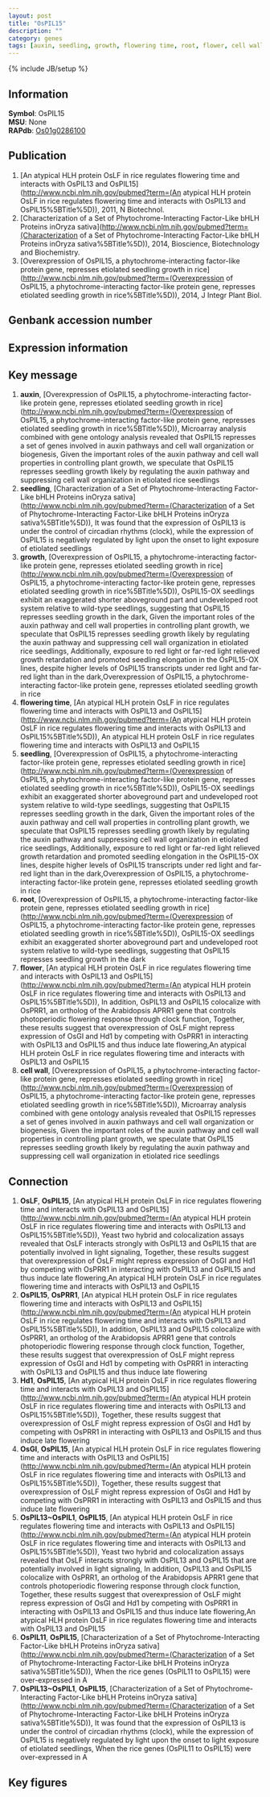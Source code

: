 ```yaml
---
layout: post
title: "OsPIL15"
description: ""
category: genes
tags: [auxin, seedling, growth, flowering time, root, flower, cell wall, Gene]
---
```

{% include JB/setup %}

## Information
__Symbol__: OsPIL15  
__MSU__: None  
__RAPdb__: [Os01g0286100](http://rapdb.dna.affrc.go.jp/viewer/gbrowse_details/irgsp1?name=Os01g0286100)  

## Publication
1. [An atypical HLH protein OsLF in rice regulates flowering time and interacts with OsPIL13 and OsPIL15](http://www.ncbi.nlm.nih.gov/pubmed?term=(An atypical HLH protein OsLF in rice regulates flowering time and interacts with OsPIL13 and OsPIL15%5BTitle%5D)), 2011, N Biotechnol.
2. [Characterization of a Set of Phytochrome-Interacting Factor-Like bHLH Proteins inOryza sativa](http://www.ncbi.nlm.nih.gov/pubmed?term=(Characterization of a Set of Phytochrome-Interacting Factor-Like bHLH Proteins inOryza sativa%5BTitle%5D)), 2014, Bioscience, Biotechnology and Biochemistry.
3. [Overexpression of OsPIL15, a phytochrome-interacting factor-like protein gene, represses etiolated seedling growth in rice](http://www.ncbi.nlm.nih.gov/pubmed?term=(Overexpression of OsPIL15, a phytochrome-interacting factor-like protein gene, represses etiolated seedling growth in rice%5BTitle%5D)), 2014, J Integr Plant Biol.

## Genbank accession number

## Expression information

## Key message
1. __auxin__, [Overexpression of OsPIL15, a phytochrome-interacting factor-like protein gene, represses etiolated seedling growth in rice](http://www.ncbi.nlm.nih.gov/pubmed?term=(Overexpression of OsPIL15, a phytochrome-interacting factor-like protein gene, represses etiolated seedling growth in rice%5BTitle%5D)),  Microarray analysis combined with gene ontology analysis revealed that OsPIL15 represses a set of genes involved in auxin pathways and cell wall organization or biogenesis, Given the important roles of the auxin pathway and cell wall properties in controlling plant growth, we speculate that OsPIL15 represses seedling growth likely by regulating the auxin pathway and suppressing cell wall organization in etiolated rice seedlings
2. __seedling__, [Characterization of a Set of Phytochrome-Interacting Factor-Like bHLH Proteins inOryza sativa](http://www.ncbi.nlm.nih.gov/pubmed?term=(Characterization of a Set of Phytochrome-Interacting Factor-Like bHLH Proteins inOryza sativa%5BTitle%5D)),  It was found that the expression of OsPIL13 is under the control of circadian rhythms (clock), while the expression of OsPIL15 is negatively regulated by light upon the onset to light exposure of etiolated seedlings
3. __growth__, [Overexpression of OsPIL15, a phytochrome-interacting factor-like protein gene, represses etiolated seedling growth in rice](http://www.ncbi.nlm.nih.gov/pubmed?term=(Overexpression of OsPIL15, a phytochrome-interacting factor-like protein gene, represses etiolated seedling growth in rice%5BTitle%5D)),  OsPIL15-OX seedlings exhibit an exaggerated shorter aboveground part and undeveloped root system relative to wild-type seedlings, suggesting that OsPIL15 represses seedling growth in the dark, Given the important roles of the auxin pathway and cell wall properties in controlling plant growth, we speculate that OsPIL15 represses seedling growth likely by regulating the auxin pathway and suppressing cell wall organization in etiolated rice seedlings, Additionally, exposure to red light or far-red light relieved growth retardation and promoted seedling elongation in the OsPIL15-OX lines, despite higher levels of OsPIL15 transcripts under red light and far-red light than in the dark,Overexpression of OsPIL15, a phytochrome-interacting factor-like protein gene, represses etiolated seedling growth in rice
4. __flowering time__, [An atypical HLH protein OsLF in rice regulates flowering time and interacts with OsPIL13 and OsPIL15](http://www.ncbi.nlm.nih.gov/pubmed?term=(An atypical HLH protein OsLF in rice regulates flowering time and interacts with OsPIL13 and OsPIL15%5BTitle%5D)), An atypical HLH protein OsLF in rice regulates flowering time and interacts with OsPIL13 and OsPIL15
5. __seedling__, [Overexpression of OsPIL15, a phytochrome-interacting factor-like protein gene, represses etiolated seedling growth in rice](http://www.ncbi.nlm.nih.gov/pubmed?term=(Overexpression of OsPIL15, a phytochrome-interacting factor-like protein gene, represses etiolated seedling growth in rice%5BTitle%5D)),  OsPIL15-OX seedlings exhibit an exaggerated shorter aboveground part and undeveloped root system relative to wild-type seedlings, suggesting that OsPIL15 represses seedling growth in the dark, Given the important roles of the auxin pathway and cell wall properties in controlling plant growth, we speculate that OsPIL15 represses seedling growth likely by regulating the auxin pathway and suppressing cell wall organization in etiolated rice seedlings, Additionally, exposure to red light or far-red light relieved growth retardation and promoted seedling elongation in the OsPIL15-OX lines, despite higher levels of OsPIL15 transcripts under red light and far-red light than in the dark,Overexpression of OsPIL15, a phytochrome-interacting factor-like protein gene, represses etiolated seedling growth in rice
6. __root__, [Overexpression of OsPIL15, a phytochrome-interacting factor-like protein gene, represses etiolated seedling growth in rice](http://www.ncbi.nlm.nih.gov/pubmed?term=(Overexpression of OsPIL15, a phytochrome-interacting factor-like protein gene, represses etiolated seedling growth in rice%5BTitle%5D)),  OsPIL15-OX seedlings exhibit an exaggerated shorter aboveground part and undeveloped root system relative to wild-type seedlings, suggesting that OsPIL15 represses seedling growth in the dark
7. __flower__, [An atypical HLH protein OsLF in rice regulates flowering time and interacts with OsPIL13 and OsPIL15](http://www.ncbi.nlm.nih.gov/pubmed?term=(An atypical HLH protein OsLF in rice regulates flowering time and interacts with OsPIL13 and OsPIL15%5BTitle%5D)),  In addition, OsPIL13 and OsPIL15 colocalize with OsPRR1, an ortholog of the Arabidopsis APRR1 gene that controls photoperiodic flowering response through clock function, Together, these results suggest that overexpression of OsLF might repress expression of OsGI and Hd1 by competing with OsPRR1 in interacting with OsPIL13 and OsPIL15 and thus induce late flowering,An atypical HLH protein OsLF in rice regulates flowering time and interacts with OsPIL13 and OsPIL15
8. __cell wall__, [Overexpression of OsPIL15, a phytochrome-interacting factor-like protein gene, represses etiolated seedling growth in rice](http://www.ncbi.nlm.nih.gov/pubmed?term=(Overexpression of OsPIL15, a phytochrome-interacting factor-like protein gene, represses etiolated seedling growth in rice%5BTitle%5D)),  Microarray analysis combined with gene ontology analysis revealed that OsPIL15 represses a set of genes involved in auxin pathways and cell wall organization or biogenesis, Given the important roles of the auxin pathway and cell wall properties in controlling plant growth, we speculate that OsPIL15 represses seedling growth likely by regulating the auxin pathway and suppressing cell wall organization in etiolated rice seedlings

## Connection
1. __OsLF__, __OsPIL15__, [An atypical HLH protein OsLF in rice regulates flowering time and interacts with OsPIL13 and OsPIL15](http://www.ncbi.nlm.nih.gov/pubmed?term=(An atypical HLH protein OsLF in rice regulates flowering time and interacts with OsPIL13 and OsPIL15%5BTitle%5D)),  Yeast two hybrid and colocalization assays revealed that OsLF interacts strongly with OsPIL13 and OsPIL15 that are potentially involved in light signaling, Together, these results suggest that overexpression of OsLF might repress expression of OsGI and Hd1 by competing with OsPRR1 in interacting with OsPIL13 and OsPIL15 and thus induce late flowering,An atypical HLH protein OsLF in rice regulates flowering time and interacts with OsPIL13 and OsPIL15
2. __OsPIL15__, __OsPRR1__, [An atypical HLH protein OsLF in rice regulates flowering time and interacts with OsPIL13 and OsPIL15](http://www.ncbi.nlm.nih.gov/pubmed?term=(An atypical HLH protein OsLF in rice regulates flowering time and interacts with OsPIL13 and OsPIL15%5BTitle%5D)),  In addition, OsPIL13 and OsPIL15 colocalize with OsPRR1, an ortholog of the Arabidopsis APRR1 gene that controls photoperiodic flowering response through clock function, Together, these results suggest that overexpression of OsLF might repress expression of OsGI and Hd1 by competing with OsPRR1 in interacting with OsPIL13 and OsPIL15 and thus induce late flowering
3. __Hd1__, __OsPIL15__, [An atypical HLH protein OsLF in rice regulates flowering time and interacts with OsPIL13 and OsPIL15](http://www.ncbi.nlm.nih.gov/pubmed?term=(An atypical HLH protein OsLF in rice regulates flowering time and interacts with OsPIL13 and OsPIL15%5BTitle%5D)),  Together, these results suggest that overexpression of OsLF might repress expression of OsGI and Hd1 by competing with OsPRR1 in interacting with OsPIL13 and OsPIL15 and thus induce late flowering
4. __OsGI__, __OsPIL15__, [An atypical HLH protein OsLF in rice regulates flowering time and interacts with OsPIL13 and OsPIL15](http://www.ncbi.nlm.nih.gov/pubmed?term=(An atypical HLH protein OsLF in rice regulates flowering time and interacts with OsPIL13 and OsPIL15%5BTitle%5D)),  Together, these results suggest that overexpression of OsLF might repress expression of OsGI and Hd1 by competing with OsPRR1 in interacting with OsPIL13 and OsPIL15 and thus induce late flowering
5. __OsPIL13~OsPIL1__, __OsPIL15__, [An atypical HLH protein OsLF in rice regulates flowering time and interacts with OsPIL13 and OsPIL15](http://www.ncbi.nlm.nih.gov/pubmed?term=(An atypical HLH protein OsLF in rice regulates flowering time and interacts with OsPIL13 and OsPIL15%5BTitle%5D)),  Yeast two hybrid and colocalization assays revealed that OsLF interacts strongly with OsPIL13 and OsPIL15 that are potentially involved in light signaling, In addition, OsPIL13 and OsPIL15 colocalize with OsPRR1, an ortholog of the Arabidopsis APRR1 gene that controls photoperiodic flowering response through clock function, Together, these results suggest that overexpression of OsLF might repress expression of OsGI and Hd1 by competing with OsPRR1 in interacting with OsPIL13 and OsPIL15 and thus induce late flowering,An atypical HLH protein OsLF in rice regulates flowering time and interacts with OsPIL13 and OsPIL15
6. __OsPIL11__, __OsPIL15__, [Characterization of a Set of Phytochrome-Interacting Factor-Like bHLH Proteins inOryza sativa](http://www.ncbi.nlm.nih.gov/pubmed?term=(Characterization of a Set of Phytochrome-Interacting Factor-Like bHLH Proteins inOryza sativa%5BTitle%5D)),  When the rice genes (OsPIL11 to OsPIL15) were over-expressed in A
7. __OsPIL13~OsPIL1__, __OsPIL15__, [Characterization of a Set of Phytochrome-Interacting Factor-Like bHLH Proteins inOryza sativa](http://www.ncbi.nlm.nih.gov/pubmed?term=(Characterization of a Set of Phytochrome-Interacting Factor-Like bHLH Proteins inOryza sativa%5BTitle%5D)),  It was found that the expression of OsPIL13 is under the control of circadian rhythms (clock), while the expression of OsPIL15 is negatively regulated by light upon the onset to light exposure of etiolated seedlings, When the rice genes (OsPIL11 to OsPIL15) were over-expressed in A

## Key figures


